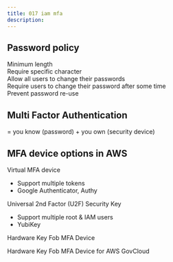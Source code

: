 ```yaml
---
title: 017 iam mfa
description:
---
```


## Password policy
Minimum length  
Require specific character  
Allow all users to change their passwords  
Require users to change their password after some time  
Prevent password re-use


## Multi Factor Authentication
= you know (password) + you own (security device)


## MFA device options in AWS
Virtual MFA device
- Support multiple tokens
- Google Authenticator, Authy

Universal 2nd Factor (U2F) Security Key
- Support multiple root & IAM users
- YubiKey

Hardware Key Fob MFA Device

Hardware Key Fob MFA Device for AWS GovCloud